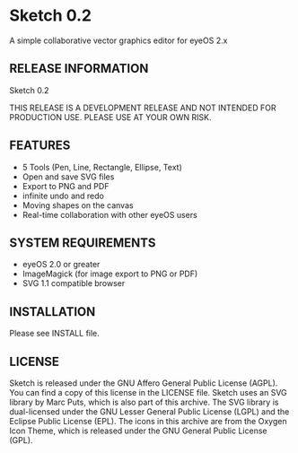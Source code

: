 

Sketch 0.2
==========

A simple collaborative vector graphics editor for eyeOS 2.x


RELEASE INFORMATION
-------------------

Sketch 0.2

THIS RELEASE IS A DEVELOPMENT RELEASE AND NOT INTENDED FOR
PRODUCTION USE. PLEASE USE AT YOUR OWN RISK.


FEATURES
--------
* 5 Tools (Pen, Line, Rectangle, Ellipse, Text)
* Open and save SVG files
* Export to PNG and PDF
* infinite undo and redo
* Moving shapes on the canvas
* Real-time collaboration with other eyeOS users


SYSTEM REQUIREMENTS
-------------------

* eyeOS 2.0 or greater
* ImageMagick (for image export to PNG or PDF)
* SVG 1.1 compatible browser


INSTALLATION
------------

Please see INSTALL file.


LICENSE
-------

Sketch is released under the GNU Affero General Public
License (AGPL). You can find a copy of this license in the
LICENSE file. Sketch uses an SVG library by Marc Puts,
which is also part of this archive. The SVG library is
dual-licensed under the GNU Lesser General Public License
(LGPL) and the Eclipse Public License (EPL). The icons in
this archive are from the Oxygen Icon Theme, which is
released under the GNU General Public License (GPL).

